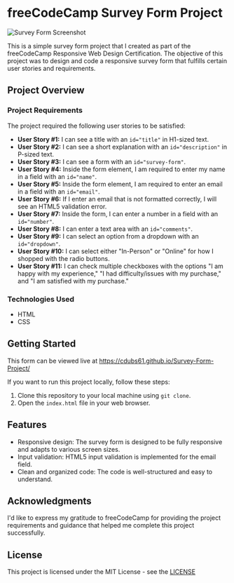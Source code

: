 # freeCodeCamp Survey Form Project
![Survey Form Screenshot](https://github.com/Cdubs61/Survey-Form-Project/assets/144865151/23e6ebff-d80e-4573-92e6-1cf8f7c3fdc0)


This is a simple survey form project that I created as part of the freeCodeCamp Responsive Web Design Certification. The objective of this project was to design and code a responsive survey form that fulfills certain user stories and requirements.

## Project Overview

### Project Requirements

The project required the following user stories to be satisfied:

- **User Story #1:** I can see a title with an `id="title"` in H1-sized text.
- **User Story #2:** I can see a short explanation with an `id="description"` in P-sized text.
- **User Story #3:** I can see a form with an `id="survey-form"`.
- **User Story #4:** Inside the form element, I am required to enter my name in a field with an `id="name"`.
- **User Story #5:** Inside the form element, I am required to enter an email in a field with an `id="email"`.
- **User Story #6:** If I enter an email that is not formatted correctly, I will see an HTML5 validation error.
- **User Story #7:** Inside the form, I can enter a number in a field with an `id="number"`.
- **User Story #8:** I can enter a text area with an `id="comments"`.
- **User Story #9:** I can select an option from a dropdown with an `id="dropdown"`.
- **User Story #10:** I can select either "In-Person" or "Online" for how I shopped with the radio buttons.
- **User Story #11:** I can check multiple checkboxes with the options "I am happy with my experience," "I had difficulty/issues with my purchase," and "I am satisfied with my purchase."

### Technologies Used

- HTML
- CSS

## Getting Started

This form can be viewed live at https://cdubs61.github.io/Survey-Form-Project/

If you want to run this project locally, follow these steps:

1. Clone this repository to your local machine using `git clone`.
2. Open the `index.html` file in your web browser.

## Features

- Responsive design: The survey form is designed to be fully responsive and adapts to various screen sizes.
- Input validation: HTML5 input validation is implemented for the email field.
- Clean and organized code: The code is well-structured and easy to understand.


## Acknowledgments

I'd like to express my gratitude to freeCodeCamp for providing the project requirements and guidance that helped me complete this project successfully.

## License

This project is licensed under the MIT License - see the [LICENSE](LICENSE)
